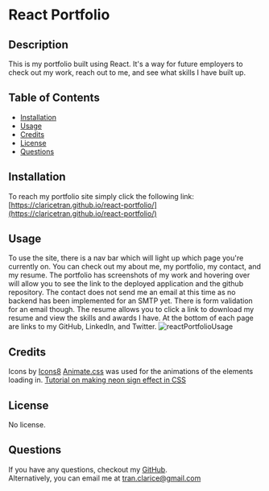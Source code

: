 # React Portfolio

## Description

This is my portfolio built using React. It's a way for future employers to check out my work, reach out to me, and see what skills I have built up.

## Table of Contents

-   [Installation](#installation)
-   [Usage](#usage)
-   [Credits](#credits)
-   [License](#license)
-   [Questions](#questions)

## Installation

To reach my portfolio site simply click the following link: [https://claricetran.github.io/react-portfolio/](https://claricetran.github.io/react-portfolio/)

## Usage

To use the site, there is a nav bar which will light up which page you're currently on. You can check out my about me, my portfolio, my contact, and my resume. The portfolio has screenshots of my work and hovering over will allow you to see the link to the deployed application and the github repository. The contact does not send me an email at this time as no backend has been implemented for an SMTP yet. There is form validation for an email though. The resume allows you to click a link to download my resume and view the skills and awards I have. At the bottom of each page are links to my GitHub, LinkedIn, and Twitter.
![reactPortfolioUsage](https://user-images.githubusercontent.com/16968424/223033651-810944f0-4b40-49f5-98ab-307d2e1bb9f3.gif)


## Credits

Icons by <a target="_blank" href="https://icons8.com">Icons8</a>
[Animate.css](https://animate.style/) was used for the animations of the elements loading in.
[Tutorial on making neon sign effect in CSS](https://css-tricks.com/how-to-create-neon-text-with-css/)

## License

No license.

## Questions

If you have any questions, checkout my [GitHub](https://github.com/claricetran). <br/>
Alternatively, you can email me at <tran.clarice@gmail.com>

